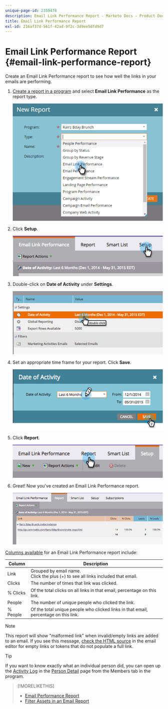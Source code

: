 ```yaml
---
unique-page-id: 2359478
description: Email Link Performance Report - Marketo Docs - Product Documentation
title: Email Link Performance Report
exl-id: 216af37d-561f-42ad-9f2c-3d9ee5dfd9d7
---
```

# Email Link Performance Report {#email-link-performance-report}

Create an Email Link Performance report to see how well the links in your emails are performing.

1. [Create a report in a program](/help/marketo/product-docs/reporting/basic-reporting/creating-reports/create-a-report-in-a-program.md) and select **Email Link Performance** as the report type.

   ![](assets/image2017-3-29-9-3a10-3a41.png)

1. Click **Setup**.

   ![](assets/image2015-5-20-11-3a18-3a0.png)

1. Double-click on **Date of Activity** under **Settings**.

   ![](assets/image2015-5-20-11-3a18-3a59.png)

1. Set an appropriate time frame for your report. Click **Save**.

   ![](assets/image2015-5-20-11-3a20-3a52.png)

1. Click **Report**.

   ![](assets/image2015-5-20-11-3a22-3a24.png)

1. Great! Now you've created an Email Link Performance report.

   ![](assets/image2015-5-20-11-3a23-3a33.png)

[Columns available](/help/marketo/product-docs/reporting/basic-reporting/editing-reports/select-report-columns.md) for an Email Link Performance report include:

<table> 
 <thead> 
  <tr> 
   <th colspan="1" rowspan="1">Column</th> 
   <th colspan="1" rowspan="1">Description</th> 
  </tr> 
 </thead> 
 <tbody> 
  <tr> 
   <td colspan="1" rowspan="1">Link</td> 
   <td colspan="1" rowspan="1">Grouped by email name.<br>Click the plus (+) to see all links included that email.</td> 
  </tr> 
  <tr> 
   <td colspan="1" rowspan="1">Clicks</td> 
   <td colspan="1" rowspan="1">The number of times that link was clicked.</td> 
  </tr> 
  <tr> 
   <td colspan="1" rowspan="1">% Clicks</td> 
   <td colspan="1" rowspan="1">Of the total clicks on all links in that email, percentage on this link.</td> 
  </tr> 
  <tr> 
   <td colspan="1" rowspan="1">People</td> 
   <td colspan="1" rowspan="1">The number of unique people who clicked the link.</td> 
  </tr> 
  <tr> 
   <td colspan="1" rowspan="1">% People</td> 
   <td colspan="1" rowspan="1">Of the total unique people who clicked links in that email, percentage on this link.</td> 
  </tr> 
 </tbody> 
</table>

>[!NOTE]
>
>This report will show "malformed link" when invalid/empty links are added to an email. If you see this message, [check the HTML source](/help/marketo/product-docs/email-marketing/general/functions-in-the-editor/edit-an-emails-html.md) in the email editor for empty links or tokens that do not populate a full link.

>[!TIP]
>
>If you want to know exactly what an individual person did, you can open up the [Activity Log](/help/marketo/product-docs/core-marketo-concepts/smart-lists-and-static-lists/managing-people-in-smart-lists/filter-activity-types-in-the-activity-log-of-a-person.md) in the [Person Detail](/help/marketo/product-docs/core-marketo-concepts/smart-lists-and-static-lists/managing-people-in-smart-lists/using-the-person-detail-page.md) page from the Members tab in the program.

>[!MORELIKETHIS]
>
>* [Email Performance Report](/help/marketo/product-docs/email-marketing/email-programs/email-program-data/email-performance-report.md)
>* [Filter Assets in an Email Report](/help/marketo/product-docs/reporting/basic-reporting/report-activity/filter-assets-in-an-email-report.md)
